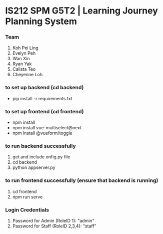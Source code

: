 # IS212 SPM G5T2 | Learning Journey Planning System

### Team
1. Koh Pei Ling
2. Evelyn Peh
3. Wan Xin
4. Ryan Yak
5. Calista Teo
6. Cheyenne Loh
 
### to set up backend (cd backend)
- pip install -r requirements.txt

### to set up frontend (cd frontend)
- npm install
- npm install vue-multiselect@next
- npm install @vueform/toggle

### to run backend successfully
1. get and include onfig.py file
2. cd backend
3. python appserver.py

### to run frontend successfully (ensure that backend is running)
1. cd frontend
2. npm run serve

### Login Credentials
1. Password for Admin (RoleID 1): "admin"
2. Password for Staff (RoleID 2,3,4): "staff"
